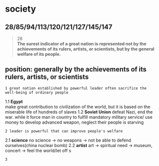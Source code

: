 society
==============
28/85/94/113/120/121/127/145/147
------------------
>28  
>**The surest indicator of a great nation is represented not by the achievements of its rulers, artists, or scientists, but by the general welfare of its people.**

## position: generally by the achievements of its rulers, artists, or scientists

    1 great nation established by powerful leader often sacrifice the well-being of ordinary people
1.1 **Egypt**  
make great contribution to civilization of the world, but it is based on the miserable life of hundreds of slaves 
1.2 **Soviet Union**
defeat Nazi, end the war. while it force man in country to  fulfill mandatory military service/ use money to develop advanced weapon, neglect their people is starving

    2 leader is powerful that can improve people's welfare
2.1 **science**
no science -> no weapons -> not be able to defend ourselves(china nuclear bomb)
2.2 **artist**
art -> spiritual need -> museum, concert -> feel the world/let off s

    3
 
<!--stackedit_data:
eyJoaXN0b3J5IjpbLTczOTY3OTMyNiwtMTU0NDY2MjIxNyw0OT
E4MDMzNDAsLTc1MDcxMzg0OF19
-->